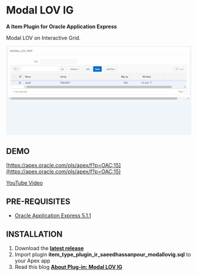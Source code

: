 # Modal LOV IG
**A Item Plugin for Oracle Application Express**

Modal LOV on Interactive Grid.

![](https://raw.githubusercontent.com/Saeed-Hassanpour/ModalLOVIG/master/preview.gif)

## DEMO ##

[https://apex.oracle.com/pls/apex/f?p=OAC:15](https://apex.oracle.com/pls/apex/f?p=OAC:15)

[YouTube Video](https://youtu.be/cRGDVKQOEIM)

## PRE-REQUISITES ##

* [Oracle Application Express 5.1.1](https://apex.oracle.com)

## INSTALLATION ##

1. Download the **[latest release](https://github.com/Saeed-Hassanpour/ModalLOVIG/releases/latest)**
2. Import plugin **item_type_plugin_ir_saeedhassanpour_modallovig.sql** to your Apex app
3. Read this blog **[About Plug-in: Modal LOV IG](https://saeedhassanpour.blogspot.co.uk/2017/08/about-plug-in-modal-lov-ig.html#more)**


